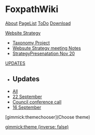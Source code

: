 <!--
  -- Name of your wiki
  -- Do NOT remove the leading `#` character.
  -->

# FoxpathWiki


<!--
  -- Navigation
  -- (Read: http://dynalon.github.io/mdwiki/#!quickstart.md#Adding_a_navigation)
  -->

[About](pages/about.md)
[PageList](PageList.md)
[ToDo](pages/todo/ToDos_END_2014.md)
[Download](pages/download.md)

<!-- A more complex navigation example: ----------------------------------------

---------------------------------------------------------------------------- -->

[Website Strategy]()

* [Taxonomy Project](pages/WebsiteStrategy/TaxonomyNotes-Running.md)
* [Websute Strategy meeting Notes](pages/WebsiteStrategy/WebsiteStrategyMeetingNotes.md)
* [StrategyPresenatation Nov 20](pages/WebsiteStrategy/Website_Strategy_20Nov2014.md)




[UPDATES]()

  * ## Updates
  * [All](pages/updates.md)
  * [22 September](pages/CT_Update_22Sept2014.md)
  * [Council conference call](BostonCouncilCall22Sept.md)
  * [16 September](pages/CT_Update_16Sept2014.md)
  


<!--
  -- Change the Language
  -- Could be useful when there's more than one language wiki.
  -->

<!--
[Change the Language]()

  * [English (United States)](/en_US/)
  * [English (United Kingdom)](/en_GB/)
  * [Italian](/it/)
-->

<!--
  -- Let the user choose a theme
  -- (Read: http://dynalon.github.io/mdwiki/#!quickstart.md#Adding_a_navigation)
  -->


[gimmick:themechooser](Choose theme)

<!-- set a default theme -->
[gimmick:theme (inverse: false)](bootstrap)




